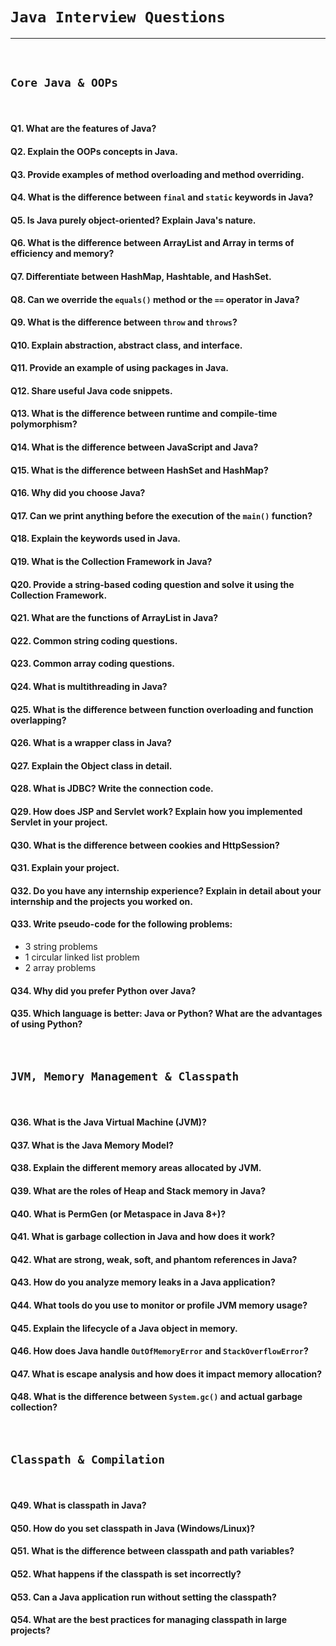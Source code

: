# `Java Interview Questions`
---
<br/>

## `Core Java & OOPs`
<br/>

#### Q1. What are the features of Java?  
#### Q2. Explain the OOPs concepts in Java.  
#### Q3. Provide examples of method overloading and method overriding.  
#### Q4. What is the difference between `final` and `static` keywords in Java?  
#### Q5. Is Java purely object-oriented? Explain Java's nature.  
#### Q6. What is the difference between ArrayList and Array in terms of efficiency and memory?  
#### Q7. Differentiate between HashMap, Hashtable, and HashSet.  
#### Q8. Can we override the `equals()` method or the `==` operator in Java?  
#### Q9. What is the difference between `throw` and `throws`?  
#### Q10. Explain abstraction, abstract class, and interface.  
#### Q11. Provide an example of using packages in Java.  
#### Q12. Share useful Java code snippets.  
#### Q13. What is the difference between runtime and compile-time polymorphism?  
#### Q14. What is the difference between JavaScript and Java?  
#### Q15. What is the difference between HashSet and HashMap?  
#### Q16. Why did you choose Java?  
#### Q17. Can we print anything before the execution of the `main()` function?  
#### Q18. Explain the keywords used in Java.  
#### Q19. What is the Collection Framework in Java?  
#### Q20. Provide a string-based coding question and solve it using the Collection Framework.  
#### Q21. What are the functions of ArrayList in Java?  
#### Q22. Common string coding questions.  
#### Q23. Common array coding questions.  
#### Q24. What is multithreading in Java?  
#### Q25. What is the difference between function overloading and function overlapping?  
#### Q26. What is a wrapper class in Java?  
#### Q27. Explain the Object class in detail.  
#### Q28. What is JDBC? Write the connection code.  
#### Q29. How does JSP and Servlet work? Explain how you implemented Servlet in your project.  
#### Q30. What is the difference between cookies and HttpSession?  
#### Q31. Explain your project.  
#### Q32. Do you have any internship experience? Explain in detail about your internship and the projects you worked on.  
#### Q33. Write pseudo-code for the following problems:  
- 3 string problems  
- 1 circular linked list problem  
- 2 array problems  

#### Q34. Why did you prefer Python over Java?  
#### Q35. Which language is better: Java or Python? What are the advantages of using Python?

<br/>

## `JVM, Memory Management & Classpath`

<br/>

#### Q36. What is the Java Virtual Machine (JVM)?  
#### Q37. What is the Java Memory Model?  
#### Q38. Explain the different memory areas allocated by JVM.  
#### Q39. What are the roles of Heap and Stack memory in Java?  
#### Q40. What is PermGen (or Metaspace in Java 8+)?  
#### Q41. What is garbage collection in Java and how does it work?  
#### Q42. What are strong, weak, soft, and phantom references in Java?  
#### Q43. How do you analyze memory leaks in a Java application?  
#### Q44. What tools do you use to monitor or profile JVM memory usage?  
#### Q45. Explain the lifecycle of a Java object in memory.  
#### Q46. How does Java handle `OutOfMemoryError` and `StackOverflowError`?  
#### Q47. What is escape analysis and how does it impact memory allocation?  
#### Q48. What is the difference between `System.gc()` and actual garbage collection?  


<br/>

## `Classpath & Compilation`
<br/>


#### Q49. What is classpath in Java?  
#### Q50. How do you set classpath in Java (Windows/Linux)?  
#### Q51. What is the difference between classpath and path variables?  
#### Q52. What happens if the classpath is set incorrectly?  
#### Q53. Can a Java application run without setting the classpath?  
#### Q54. What are the best practices for managing classpath in large projects?

